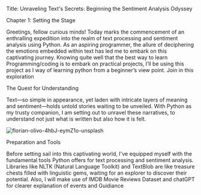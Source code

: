 Title: Unraveling Text's Secrets: Beginning the Sentiment Analysis Odyssey

Chapter 1: Setting the Stage

Greetings, fellow curious minds! Today marks the commencement of an enthralling expedition into the realm of text processing and sentiment analysis using Python. As an aspiring programmer, the allure of deciphering the emotions embedded within text has led me to embark on this captivating journey. Knowing quite well that the best way to learn Programming/coding is to embark on practical projects, I’ll be using this project as I way of learning python from a beginner’s view point. Join in this exploration

The Quest for Understanding

Text—so simple in appearance, yet laden with intricate layers of meaning and sentiment—holds untold stories waiting to be unveiled. With Python as my trusty companion, I am setting out to unravel these narratives, to understand not just what is written but also how it is felt.


![florian-olivo-4hbJ-eymZ1o-unsplash](https://github.com/23W-GBAC/whyteman95/assets/148862892/3f227e51-3af2-42e6-bec1-49095607cd05)

Preparation and Tools

Before setting sail into this captivating world, I've equipped myself with the fundamental tools Python offers for text processing and sentiment analysis. Libraries like NLTK (Natural Language Toolkit) and TextBlob are like treasure chests filled with linguistic gems, waiting for an explorer to discover their potential. Also, I will make use of IMDB Movie Reviews Dataset and chatGPT for clearer explanation of events and Guidiance
